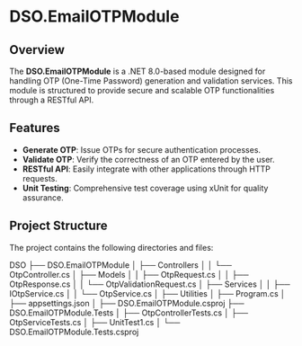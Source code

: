 # DSO.EmailOTPModule

## Overview
The **DSO.EmailOTPModule** is a .NET 8.0-based module designed for handling OTP (One-Time Password) generation and validation services. This module is structured to provide secure and scalable OTP functionalities through a RESTful API.

## Features
- **Generate OTP**: Issue OTPs for secure authentication processes.
- **Validate OTP**: Verify the correctness of an OTP entered by the user.
- **RESTful API**: Easily integrate with other applications through HTTP requests.
- **Unit Testing**: Comprehensive test coverage using xUnit for quality assurance.

## Project Structure
The project contains the following directories and files:

DSO ├── DSO.EmailOTPModule │ ├── Controllers │ │ └── OtpController.cs 
│ ├── Models │ │ ├── OtpRequest.cs │ │ ├── OtpResponse.cs │ │ └── OtpValidationRequest.cs 
│ ├── Services │ │ ├── IOtpService.cs │ │ └── OtpService.cs 
│ ├── Utilities 
│ ├── Program.cs 
│ ├── appsettings.json 
│ ├── DSO.EmailOTPModule.csproj 
├── DSO.EmailOTPModule.Tests │ ├── OtpControllerTests.cs │ ├── OtpServiceTests.cs │ ├── UnitTest1.cs
│ └── DSO.EmailOTPModule.Tests.csproj
